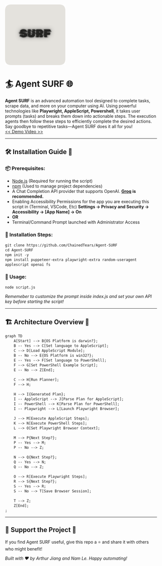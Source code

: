 <img width="200" src="logo.png">

# 🏄 Agent SURF 🌐

**Agent SURF** is an advanced automation tool designed to complete tasks, scrape data, and more on your computer using AI. Using powerful technologies like **Playwright, AppleScript, Powershell**, it takes user prompts (tasks) and breaks them down into actionable steps. The execution agents then follow these steps to efficiently complete the desired actions. Say goodbye to repetitive tasks—Agent SURF does it all for you!  
[ << Demo Video >>](https://www.youtube.com/watch?v=dx3_Sfv_DnY)

* * *

## 🛠️ Installation Guide 📖

### 📦 Prerequisites:

- [Node.js](https://nodejs.org/en) (Required for running the script)
- [npm](https://www.npmjs.com/) (Used to manage project dependencies)
- A Chat Completion API provider that supports OpenAI. **[Groq](https://console.groq.com/keys) is recommended.**
- Enabling Accessibility Permissions for the app you are executing this script in (Terminal, VSCode, Etc) **Settings -&gt; Privacy and Security -&gt; Accessibility -&gt; \[App Name] -&gt; On**
- **OR**
- Terminal/Command Prompt launched with Administrator Access

### 🔧 Installation Steps:

```
git clone https://github.com/ChainedTears/Agent-SURF
cd Agent-SURF
npm init -y
npm install puppeteer-extra playwright-extra random-useragent applescript openai fs
```

### 🏁 Usage:

```
node script.js
```

*Rememeber to customize the prompt inside index.js and set your own API key before starting the script!*

* * *

## 🏗️ Architecture Overview 🧱

```mermaid
graph TD
    A[Start] --> B{OS Platform is darwin?};
    B -- Yes --> C[Set language to AppleScript];
    C --> D[Load AppleScript Module];
    B -- No --> E{OS Platform is win32?};
    E -- Yes --> F[Set language to PowerShell];
    F --> G[Set PowerShell Example Script];
    E -- No --> Z[End];

    C --> H[Run Planner];
    F --> H;

    H --> I{Generated Plan};
    I -- AppleScript --> J[Parse Plan for AppleScript];
    I -- PowerShell --> K[Parse Plan for PowerShell];
    I -- Playwright --> L[Launch Playwright Browser];

    J --> M[Execute AppleScript Steps];
    K --> N[Execute PowerShell Steps];
    L --> O[Set Playwright Browser Context];

    M --> P{Next Step?};
    P -- Yes --> M;
    P -- No --> Z;

    N --> Q{Next Step?};
    Q -- Yes --> N;
    Q -- No --> Z;

    O --> R[Execute Playwright Steps];
    R --> S{Next Step?};
    S -- Yes --> R;
    S -- No --> T[Save Browser Session];

    T --> Z;
    Z[End];
;
```

* * *

## 🚀 Support the Project 💖

If you find Agent SURF useful, give this repo a ⭐ and share it with others who might benefit!

*Built with ❤️ by Arthur Jiang and Nam Le. Happy automating!*
